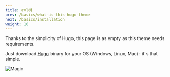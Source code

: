 ```yaml
---
title: avl树
prev: /basics/what-is-this-hugo-theme
next: /basics/installation
weight: 10
---
```


Thanks to the simplicity of Hugo, this page is as empty as this theme needs requirements.

Just download [Hugo](https://gohugo.io/overview/installing/) binary for your OS (Windows, Linux, Mac) : it's that simple.

![Magic](images/magic.gif?classes=shadow)
